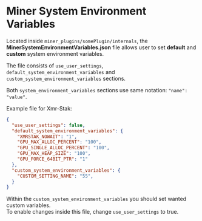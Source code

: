# Miner System Environment Variables

Located inside `miner_plugins/somePlugin/internals`, the **MinerSystemEnvironmentVariables.json** file allows user to set **default** and **custom** system environment variables.

The file consists of `use_user_settings`, `default_system_environment_variables` and `custom_system_environment_variables` sections.

Both `system_environment_variables` sections use same notation: `"name": "value"`.

Example file for Xmr-Stak: 
```JSON
{
  "use_user_settings": false,
  "default_system_environment_variables": {
    "XMRSTAK_NOWAIT": "1",
    "GPU_MAX_ALLOC_PERCENT": "100",
    "GPU_SINGLE_ALLOC_PERCENT": "100",
    "GPU_MAX_HEAP_SIZE": "100",
    "GPU_FORCE_64BIT_PTR": "1"
  },
  "custom_system_environment_variables": {
    "CUSTOM_SETTING_NAME": "55",
  }
}
```

Within the `custom_system_environment_variables` you should set wanted custom variables.<br>
To enable changes inside this file, change `use_user_settings` to true.
